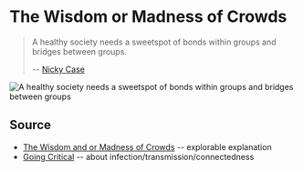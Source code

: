 ﻿# The Wisdom or Madness of Crowds

> A healthy society needs a sweetspot of bonds within groups and bridges between groups.
>
> -- [Nicky Case](https://ncase.me/crowds/)

![A healthy society needs a sweetspot of bonds within groups and bridges between groups](The_Wisdom_and_or_Madness_of_Crowds.png)

## Source

* [The Wisdom and or Madness of Crowds](https://ncase.me/crowds/) -- explorable explanation
* [Going Critical](https://www.meltingasphalt.com/interactive/going-critical/) -- about infection/transmission/connectedness
